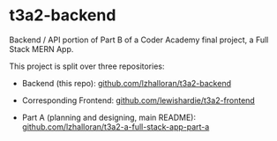 # t3a2-backend
Backend / API portion of Part B of a Coder Academy final project, a Full Stack MERN App.

This project is split over three repositories:

- Backend (this repo): [github.com/lzhalloran/t3a2-backend](https://github.com/lzhalloran/t3a2-backend)

- Corresponding Frontend: [github.com/lewishardie/t3a2-frontend](https://github.com/lewishardie/t3a2-frontend)

- Part A (planning and designing, main README): [github.com/lzhalloran/t3a2-a-full-stack-app-part-a](https://github.com/lzhalloran/t3a2-a-full-stack-app-part-a)